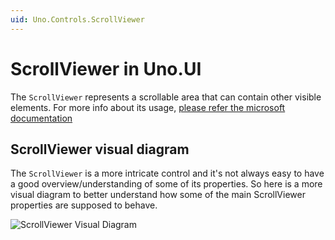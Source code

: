 ```yaml
---
uid: Uno.Controls.ScrollViewer
---
```


# ScrollViewer in Uno.UI

The `ScrollViewer` represents a scrollable area that can contain other visible elements. For more info about its usage, [please refer the microsoft documentation](https://learn.microsoft.com/windows/winui/api/microsoft.ui.xaml.controls.scrollviewer?view=winui-3.0)

## ScrollViewer visual diagram

The `ScrollViewer` is a more intricate control and it's not always easy to have a good overview/understanding of some of its properties.
So here is a more visual diagram to better understand how some of the main ScrollViewer properties are supposed to behave.

![ScrollViewer Visual Diagram](assets/scrollviewer/scrollviewer-diagram.png)
